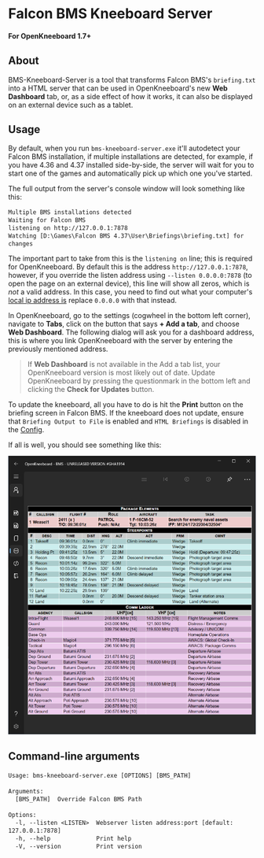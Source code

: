 # Falcon BMS Kneeboard Server
#### For OpenKneeboard 1.7+

## About

BMS-Kneeboard-Server is a tool that transforms Falcon BMS's `briefing.txt` into a HTML server that can be used in OpenKneeboard's new **Web Dashboard** tab, or, as a side effect of how it works, it can also be displayed on an external device such as a tablet.

## Usage

By default, when you run `bms-kneeboard-server.exe` it'll autodetect your Falcon BMS installation, if multiple installations are detected, for example, if you have 4.36 and 4.37 installed side-by-side, the server will wait for you to start one of the games and automatically pick up which one you've started.

The full output from the server's console window will look something like this:

```
Multiple BMS installations detected
Waiting for Falcon BMS
listening on http://127.0.0.1:7878
Watching [D:\Games\Falcon BMS 4.37\User\Briefings\briefing.txt] for changes
```

The important part to take from this is the `listening on` line; this is required for OpenKneeboard. By default this is the address `http://127.0.0.1:7878`, however, if you override the listen address using `--listen 0.0.0.0:7878` (to open the page on an external device), this line will show all zeros, which is _not_ a valid address. In this case, you need to find out what your computer's [local ip address is][find-local-ip] replace `0.0.0.0` with that instead.

In OpenKneeboard, go to the settings (cogwheel in the bottom left corner), navigate to **Tabs**, click on the button that says **+ Add a tab**, and choose **Web Dashboard**. The following dialog will ask you for a dashboard address, this is where you link OpenKneeboard with the server by entering the previously mentioned address.

> If **Web Dashboard** is not available in the Add a tab list, your OpenKneeboard version is most likely out of date. Update OpenKneeboard by pressing the questionmark in the bottom left and clicking the **Check for Updates** button.

To update the kneeboard, all you have to do is hit the **Print** button on the briefing screen in Falcon BMS. If the kneeboard does not update, ensure that `Briefing Output to File` is enabled and `HTML Briefings` is disabled in the [Config][config-manager].

If all is well, you should see something like this:

![Preview][preview]

## Command-line arguments

```
Usage: bms-kneeboard-server.exe [OPTIONS] [BMS_PATH]

Arguments:
  [BMS_PATH]  Override Falcon BMS Path

Options:
  -l, --listen <LISTEN>  Webserver listen address:port [default: 127.0.0.1:7878]
  -h, --help             Print help
  -V, --version          Print version
```

[find-local-ip]: https://support.microsoft.com/en-us/windows/find-your-ip-address-in-windows-f21a9bbc-c582-55cd-35e0-73431160a1b9
[config-manager]: assets/config-manager.png
[preview]: assets/preview.png
